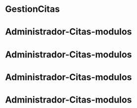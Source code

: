 # GestionCitas
# Administrador-Citas-modulos
# Administrador-Citas-modulos
# Administrador-Citas-modulos
# Administrador-Citas-modulos
